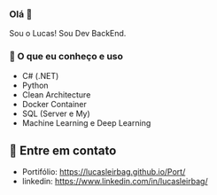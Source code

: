 ### Olá 👋
Sou o Lucas! Sou Dev BackEnd.
### 🧠 O que eu conheço e uso
- C# (.NET)
- Python
- Clean Architecture
- Docker Container
- SQL (Server e My)
- Machine Learning e Deep Learning
## 🔗 Entre em contato
- Portifólio: https://lucasleirbag.github.io/Port/
- linkedin: https://www.linkedin.com/in/lucasleirbag/
